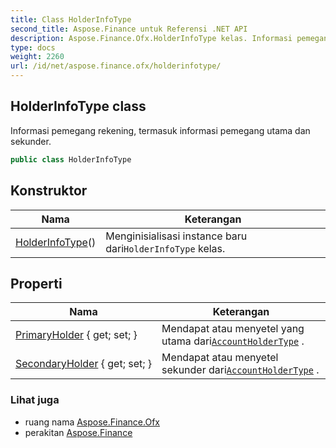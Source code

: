 ```yaml
---
title: Class HolderInfoType
second_title: Aspose.Finance untuk Referensi .NET API
description: Aspose.Finance.Ofx.HolderInfoType kelas. Informasi pemegang rekening termasuk informasi pemegang utama dan sekunder.
type: docs
weight: 2260
url: /id/net/aspose.finance.ofx/holderinfotype/
---
```

## HolderInfoType class

Informasi pemegang rekening, termasuk informasi pemegang utama dan sekunder.

```csharp
public class HolderInfoType
```

## Konstruktor

| Nama | Keterangan |
| --- | --- |
| [HolderInfoType](holderinfotype/)() | Menginisialisasi instance baru dari`HolderInfoType` kelas. |

## Properti

| Nama | Keterangan |
| --- | --- |
| [PrimaryHolder](../../aspose.finance.ofx/holderinfotype/primaryholder/) { get; set; } | Mendapat atau menyetel yang utama dari[`AccountHolderType`](../accountholdertype/) . |
| [SecondaryHolder](../../aspose.finance.ofx/holderinfotype/secondaryholder/) { get; set; } | Mendapat atau menyetel sekunder dari[`AccountHolderType`](../accountholdertype/) . |

### Lihat juga

* ruang nama [Aspose.Finance.Ofx](../../aspose.finance.ofx/)
* perakitan [Aspose.Finance](../../)


